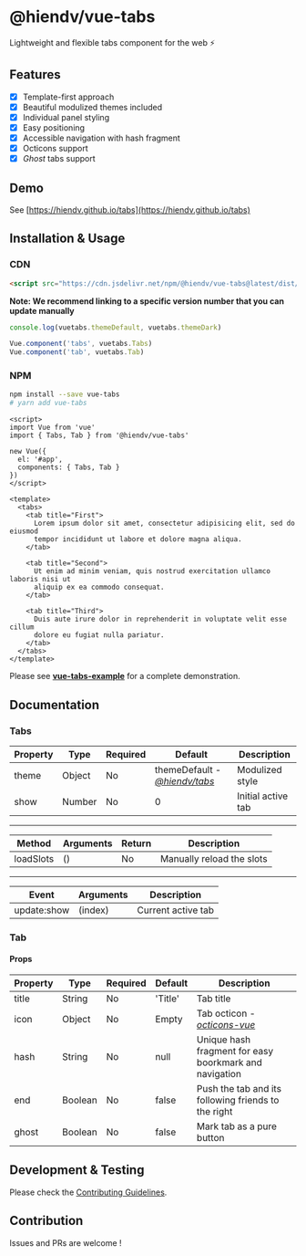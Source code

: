 # @hiendv/vue-tabs
Lightweight and flexible tabs component for the web :zap:

## Features
- [x] Template-first approach
- [x] Beautiful modulized themes included
- [x] Individual panel styling
- [x] Easy positioning
- [x] Accessible navigation with hash fragment
- [x] Octicons support
- [x] *Ghost* tabs support

## Demo
See [https://hiendv.github.io/tabs](https://hiendv.github.io/tabs)

## Installation & Usage
### CDN
```html
<script src="https://cdn.jsdelivr.net/npm/@hiendv/vue-tabs@latest/dist/iife.js" crossorigin="anonymous"></script>
```
**Note: We recommend linking to a specific version number that you can update manually**
```js
console.log(vuetabs.themeDefault, vuetabs.themeDark)

Vue.component('tabs', vuetabs.Tabs)
Vue.component('tab', vuetabs.Tab)
```

### NPM
```bash
npm install --save vue-tabs
# yarn add vue-tabs
```

```vue
<script>
import Vue from 'vue'
import { Tabs, Tab } from '@hiendv/vue-tabs'

new Vue({
  el: '#app',
  components: { Tabs, Tab }
})
</script>

<template>
  <tabs>
    <tab title="First">
      Lorem ipsum dolor sit amet, consectetur adipisicing elit, sed do eiusmod
      tempor incididunt ut labore et dolore magna aliqua.
    </tab>

    <tab title="Second">
      Ut enim ad minim veniam, quis nostrud exercitation ullamco laboris nisi ut
      aliquip ex ea commodo consequat.
    </tab>

    <tab title="Third">
      Duis aute irure dolor in reprehenderit in voluptate velit esse cillum
      dolore eu fugiat nulla pariatur.
    </tab>
  </tabs>
</template>
```
Please see **[vue-tabs-example](/packages/vue-tabs-example)** for a complete demonstration.

## Documentation
### Tabs
| Property | Type | Required | Default | Description
|-------|-------|-------|-------|-------|
| theme | Object | No | themeDefault - *[@hiendv/tabs](https://github.com/hiendv/tabs/tree/master/packages/tabs)* | Modulized style
| show | Number | No | 0 | Initial active tab

---

| Method | Arguments | Return | Description
|-------|-------|-------|-------|
| loadSlots | () | No | Manually reload the slots

---

| Event | Arguments | Description
|-------|-------|-------|
| update:show | (index) | Current active tab


### Tab
#### Props
| Property | Type | Required | Default | Description
|-------|-------|-------|-------|-------|
| title | String | No | 'Title' | Tab title
| icon | Object | No | Empty | Tab octicon - *[octicons-vue](https://github.com/hiendv/octicons-modular/tree/master/packages/octicons-vue)*
| hash | String | No | null | Unique hash fragment for easy boorkmark and navigation
| end | Boolean | No | false | Push the tab and its following friends to the right
| ghost | Boolean | No | false | Mark tab as a pure button


## Development & Testing
Please check the [Contributing Guidelines](https://github.com/hiendv/tabs/blob/master/CONTRIBUTING.md).

## Contribution
Issues and PRs are welcome !
